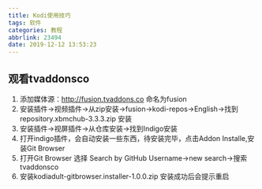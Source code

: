 ```yaml
---
title: Kodi使用技巧
tags: 软件
categories: 教程
abbrlink: 23494
date: 2019-12-12 13:53:23
---
```


## 观看tvaddonsco

1. 添加媒体源：http://fusion.tvaddons.co 命名为fusion
2. 安装插件->视频插件->从zip安装->fusion->kodi-repos->English->找到repository.xbmchub-3.3.3.zip 安装
3. 安装插件->视屏插件->从仓库安装->找到Indigo安装
4. 打开indigo插件，会自动安装一些东西，待安装完毕，点击Addon Installe,安装Git Browser
5. 打开Git Browser 选择 Search by GitHub Username->new search->搜索tvaddonsco
6. 安装kodiadult-gitbrowser.installer-1.0.0.zip 安装成功后会提示重启

​                                                                                    